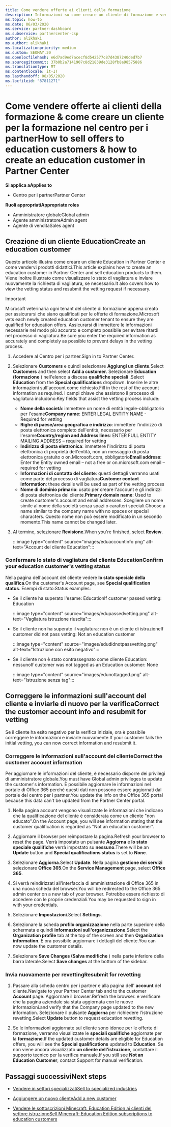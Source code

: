 ```yaml
---
title: Come vendere offerte ai clienti della formazione
description: Informazioni su come creare un cliente di formazione e vendervi offerte nel centro per i partner.
ms.topic: how-to
ms.date: 06/03/2020
ms.service: partner-dashboard
ms.subservice: partnercenter-csp
author: alikhaki
ms.author: alikhaki
ms.localizationpriority: medium
ms.custom: SEOMAY.20
ms.openlocfilehash: e6d7ad9ed7acecf8d542577c87d4387240ded7b7
ms.sourcegitcommit: 37b0b2a7141907c8d21839de3128fb8a98575886
ms.translationtype: MT
ms.contentlocale: it-IT
ms.lasthandoff: 08/05/2020
ms.locfileid: "87811271"
---
```

# <a name="how-to-sell-offers-to-education-customers--how-to-create-an-education-customer-in-partner-center"></a><span data-ttu-id="0fa83-103">Come vendere offerte ai clienti della formazione & come creare un cliente per la formazione nel centro per i partner</span><span class="sxs-lookup"><span data-stu-id="0fa83-103">How to sell offers to education customers & how to create an education customer in Partner Center</span></span>

<span data-ttu-id="0fa83-104">**Si applica a**</span><span class="sxs-lookup"><span data-stu-id="0fa83-104">**Applies to**</span></span>

- <span data-ttu-id="0fa83-105">Centro per i partner</span><span class="sxs-lookup"><span data-stu-id="0fa83-105">Partner Center</span></span>

<span data-ttu-id="0fa83-106">**Ruoli appropriati**</span><span class="sxs-lookup"><span data-stu-id="0fa83-106">**Appropriate roles**</span></span>

- <span data-ttu-id="0fa83-107">Amministratore globale</span><span class="sxs-lookup"><span data-stu-id="0fa83-107">Global admin</span></span>
- <span data-ttu-id="0fa83-108">Agente amministratore</span><span class="sxs-lookup"><span data-stu-id="0fa83-108">Admin agent</span></span>
- <span data-ttu-id="0fa83-109">Agente di vendita</span><span class="sxs-lookup"><span data-stu-id="0fa83-109">Sales agent</span></span>

## <a name="create-an-education-customer"></a><span data-ttu-id="0fa83-110">Creazione di un cliente Education</span><span class="sxs-lookup"><span data-stu-id="0fa83-110">Create an education customer</span></span>

<span data-ttu-id="0fa83-111">Questo articolo illustra come creare un cliente Education in Partner Center e come vendervi prodotti didattici.</span><span class="sxs-lookup"><span data-stu-id="0fa83-111">This article explains how to create an education customer in Partner Center and sell education products to them.</span></span> <span data-ttu-id="0fa83-112">Viene inoltre illustrato come visualizzare lo stato di vagliatura e inviare nuovamente la richiesta di vagliatura, se necessario.</span><span class="sxs-lookup"><span data-stu-id="0fa83-112">It also covers how to view the vetting status and resubmit the vetting request if necessary.</span></span>

> [!IMPORTANT]
> <span data-ttu-id="0fa83-113">Microsoft veterinaria ogni tenant del cliente di formazione appena creato per assicurarsi che siano qualificati per le offerte di formazione.</span><span class="sxs-lookup"><span data-stu-id="0fa83-113">Microsoft vets each newly created education customer tenant to ensure they are qualified for education offers.</span></span>  <span data-ttu-id="0fa83-114">Assicurarsi di immettere le informazioni necessarie nel modo più accurato e completo possibile per evitare ritardi nel processo di vagliatura.</span><span class="sxs-lookup"><span data-stu-id="0fa83-114">Be sure you enter the required information as accurately and completely as possible to prevent delays in the vetting process.</span></span>

1. <span data-ttu-id="0fa83-115">Accedere al Centro per i partner.</span><span class="sxs-lookup"><span data-stu-id="0fa83-115">Sign in to Partner Center.</span></span>

2. <span data-ttu-id="0fa83-116">Selezionare **Customers** e quindi selezionare **Aggiungi un cliente**.</span><span class="sxs-lookup"><span data-stu-id="0fa83-116">Select **Customers** and then select **Add a customer**.</span></span> <span data-ttu-id="0fa83-117">Selezionare **Education (formazione** ) nell'elenco a discesa **qualifiche speciali** .</span><span class="sxs-lookup"><span data-stu-id="0fa83-117">Select **Education** from the **Special qualifications** dropdown.</span></span>  <span data-ttu-id="0fa83-118">Inserire le altre informazioni sull'account come richiesto.</span><span class="sxs-lookup"><span data-stu-id="0fa83-118">Fill in the rest of the account information as required.</span></span>  <span data-ttu-id="0fa83-119">I campi chiave che assistono il processo di vagliatura includono:</span><span class="sxs-lookup"><span data-stu-id="0fa83-119">Key fields that assist the vetting process include:</span></span>

   - <span data-ttu-id="0fa83-120">**Nome della società**: immettere un nome di entità legale-obbligatorio per l'esame</span><span class="sxs-lookup"><span data-stu-id="0fa83-120">**Company name**: ENTER LEGAL ENTITY NAME - Required for vetting</span></span>
   - <span data-ttu-id="0fa83-121">**Righe di paese/area geografica e indirizzo**: immettere l'indirizzo di posta elettronica completo dell'entità, necessario per l'esame</span><span class="sxs-lookup"><span data-stu-id="0fa83-121">**Country/region and Address lines**: ENTER FULL ENTITY MAILING ADDRESS – required for vetting</span></span>
   - <span data-ttu-id="0fa83-122">**Indirizzo di posta elettronica**: immettere l'indirizzo di posta elettronica di proprietà dell'entità, non un messaggio di posta elettronica gratuito o on.Microsoft.com, obbligatorio</span><span class="sxs-lookup"><span data-stu-id="0fa83-122">**Email address**:  Enter the Entity owned email – not a free or on.microsoft.com email – required for vetting</span></span>
   - <span data-ttu-id="0fa83-123">**Informazioni di contatto del cliente**: questi dettagli verranno usati come parte del processo di vagliatura</span><span class="sxs-lookup"><span data-stu-id="0fa83-123">**Customer contact information**: these details will be used as part of the vetting process</span></span>
   - <span data-ttu-id="0fa83-124">**Nome di dominio primario**: usato per creare l'account e gli indirizzi di posta elettronica del cliente.</span><span class="sxs-lookup"><span data-stu-id="0fa83-124">**Primary domain name**:  Used to create customer's account and email addresses.</span></span>  <span data-ttu-id="0fa83-125">Scegliere un nome simile al nome della società senza spazi o caratteri speciali.</span><span class="sxs-lookup"><span data-stu-id="0fa83-125">Choose a name similar to the company name with no spaces or special characters.</span></span>  <span data-ttu-id="0fa83-126">Questo nome non può essere modificato in un secondo momento.</span><span class="sxs-lookup"><span data-stu-id="0fa83-126">This name cannot be changed later.</span></span>

3. <span data-ttu-id="0fa83-127">Al termine, selezionare **Revisione**.</span><span class="sxs-lookup"><span data-stu-id="0fa83-127">When you're finished, select **Review**.</span></span>

   :::image type="content" source="images/eduaccountinfo.png" alt-text="Account del cliente Education":::

### <a name="confirm-your-education-customers-vetting-status"></a><span data-ttu-id="0fa83-129">Confermare lo stato di vagliatura del cliente Education</span><span class="sxs-lookup"><span data-stu-id="0fa83-129">Confirm your education customer's vetting status</span></span>

<span data-ttu-id="0fa83-130">Nella pagina dell'account del cliente vedere **lo stato speciale della qualifica**.</span><span class="sxs-lookup"><span data-stu-id="0fa83-130">On the customer's Account page, see **Special qualification status**.</span></span>
<span data-ttu-id="0fa83-131">Esempi di stato:</span><span class="sxs-lookup"><span data-stu-id="0fa83-131">Status examples:</span></span>

- <span data-ttu-id="0fa83-132">Se il cliente ha superato l'esame: Education</span><span class="sxs-lookup"><span data-stu-id="0fa83-132">If customer passed vetting:  Education</span></span>

   :::image type="content" source="images/edupassedvetting.png" alt-text="Vagliatura istruzione riuscita":::

- <span data-ttu-id="0fa83-134">Se il cliente non ha superato il vagliatura: non è un cliente di istruzione</span><span class="sxs-lookup"><span data-stu-id="0fa83-134">If customer did not pass vetting:  Not an education customer</span></span>

   :::image type="content" source="images/edudidnotpassvetting.png" alt-text="Istruzione con esito negativo":::

- <span data-ttu-id="0fa83-136">Se il cliente non è stato contrassegnato come cliente Education: nessuno</span><span class="sxs-lookup"><span data-stu-id="0fa83-136">If customer was not tagged as an Education customer:  None</span></span>

   :::image type="content" source="images/edunottagged.png" alt-text="Istruzione senza tag":::

## <a name="correct-the-customer-account-info-and-resubmit-for-vetting"></a><span data-ttu-id="0fa83-138">Correggere le informazioni sull'account del cliente e inviarle di nuovo per la verifica</span><span class="sxs-lookup"><span data-stu-id="0fa83-138">Correct the customer account info and resubmit for vetting</span></span>  

<span data-ttu-id="0fa83-139">Se il cliente ha esito negativo per la verifica iniziale, ora è possibile correggere le informazioni e inviarle nuovamente.</span><span class="sxs-lookup"><span data-stu-id="0fa83-139">If your customer fails the initial vetting, you can now correct information and resubmit it.</span></span>

### <a name="correct-the-customer-account-information"></a><span data-ttu-id="0fa83-140">Correggere le informazioni sull'account del cliente</span><span class="sxs-lookup"><span data-stu-id="0fa83-140">Correct the customer account information</span></span>

<span data-ttu-id="0fa83-141">Per aggiornare le informazioni del cliente, è necessario disporre dei privilegi di amministratore globale.</span><span class="sxs-lookup"><span data-stu-id="0fa83-141">You must have Global admin privileges to update the customer's information.</span></span> <span data-ttu-id="0fa83-142">È possibile aggiornare le informazioni nel portale di Office 365 perché questi dati non possono essere aggiornati dal portale del centro per i partner.</span><span class="sxs-lookup"><span data-stu-id="0fa83-142">You update the info on the Office 365 portal because this data can't be updated from the Partner Center portal.</span></span>

1. <span data-ttu-id="0fa83-143">Nella pagina account vengono visualizzate le informazioni che indicano che la qualificazione del cliente è considerata come un cliente "non educato".</span><span class="sxs-lookup"><span data-stu-id="0fa83-143">On the Account page, you will see information stating that the customer qualification is regarded as "Not an education customer".</span></span>

2. <span data-ttu-id="0fa83-144">Aggiornare il browser per reimpostare la pagina.</span><span class="sxs-lookup"><span data-stu-id="0fa83-144">Refresh your browser to reset the page.</span></span> <span data-ttu-id="0fa83-145">Verrà impostato un pulsante **Aggiorna** e **lo stato speciale qualifiche** verrà impostato su **nessuno**.</span><span class="sxs-lookup"><span data-stu-id="0fa83-145">There will be an **Update** button and **Special qualifications status** is set to **None**.</span></span>

3. <span data-ttu-id="0fa83-146">Selezionare **Aggiorna**.</span><span class="sxs-lookup"><span data-stu-id="0fa83-146">Select **Update**.</span></span> <span data-ttu-id="0fa83-147">Nella pagina **gestione dei servizi** selezionare **Office 365**.</span><span class="sxs-lookup"><span data-stu-id="0fa83-147">On the **Service Management** page, select **Office 365**.</span></span>

4. <span data-ttu-id="0fa83-148">Si verrà reindirizzati all'interfaccia di amministrazione di Office 365 in una nuova scheda del browser.</span><span class="sxs-lookup"><span data-stu-id="0fa83-148">You will be redirected to the Office 365 admin center on a new tab of your browser.</span></span> <span data-ttu-id="0fa83-149">Potrebbe essere richiesto di accedere con le proprie credenziali.</span><span class="sxs-lookup"><span data-stu-id="0fa83-149">You may be requested to sign in with your credentials.</span></span>

5. <span data-ttu-id="0fa83-150">Selezionare **Impostazioni**.</span><span class="sxs-lookup"><span data-stu-id="0fa83-150">Select **Settings**.</span></span>

6. <span data-ttu-id="0fa83-151">Selezionare la scheda **profilo organizzazione** nella parte superiore della schermata e quindi **informazioni sull'organizzazione**.</span><span class="sxs-lookup"><span data-stu-id="0fa83-151">Select the **Organization profile** tab at the top of the screen and then **Organization information**.</span></span> <span data-ttu-id="0fa83-152">È ora possibile aggiornare i dettagli del cliente.</span><span class="sxs-lookup"><span data-stu-id="0fa83-152">You can now update the customer details.</span></span>

7. <span data-ttu-id="0fa83-153">Selezionare **Save Changes (Salva modifiche** ) nella parte inferiore della barra laterale.</span><span class="sxs-lookup"><span data-stu-id="0fa83-153">Select **Save changes** at the bottom of the sidebar.</span></span>  

### <a name="resubmit-for-revetting"></a><span data-ttu-id="0fa83-154">Invia nuovamente per revetting</span><span class="sxs-lookup"><span data-stu-id="0fa83-154">Resubmit for revetting</span></span>

1. <span data-ttu-id="0fa83-155">Passare alla scheda centro per i partner e alla pagina dell' **account** del cliente.</span><span class="sxs-lookup"><span data-stu-id="0fa83-155">Navigate to your Partner Center tab and to the customer **Account** page.</span></span> <span data-ttu-id="0fa83-156">Aggiornare il browser.</span><span class="sxs-lookup"><span data-stu-id="0fa83-156">Refresh the browser.</span></span> <span data-ttu-id="0fa83-157">e verificare che la pagina aziendale sia stata aggiornata con le nuove informazioni.</span><span class="sxs-lookup"><span data-stu-id="0fa83-157">and verify that the Company page updated to the new information.</span></span> <span data-ttu-id="0fa83-158">Selezionare il pulsante **Aggiorna** per richiedere l'istruzione revetting.</span><span class="sxs-lookup"><span data-stu-id="0fa83-158">Select **Update** button to request education revetting.</span></span>

2. <span data-ttu-id="0fa83-159">Se le informazioni aggiornate sul cliente sono idonee per le offerte di formazione, verranno visualizzate le **speciali qualifiche** aggiornate per la **formazione**.</span><span class="sxs-lookup"><span data-stu-id="0fa83-159">If the updated customer details are eligible for Education offers, you will see the **Special qualifications** updated to **Education**.</span></span> <span data-ttu-id="0fa83-160">Se non viene ancora visualizzato **un cliente dell'istruzione**, contattare il supporto tecnico per la verifica manuale.</span><span class="sxs-lookup"><span data-stu-id="0fa83-160">If you still see **Not an Education Customer**, contact Support for manual verification.</span></span>

## <a name="next-steps"></a><span data-ttu-id="0fa83-161">Passaggi successivi</span><span class="sxs-lookup"><span data-stu-id="0fa83-161">Next steps</span></span>

- [<span data-ttu-id="0fa83-162">Vendere in settori specializzati</span><span class="sxs-lookup"><span data-stu-id="0fa83-162">Sell to specialized industries</span></span>](get-special-pricing-for-offers.md)

- [<span data-ttu-id="0fa83-163">Aggiungere un nuovo cliente</span><span class="sxs-lookup"><span data-stu-id="0fa83-163">Add a new customer</span></span>](add-a-new-customer.md)

- [<span data-ttu-id="0fa83-164">Vendere le sottoscrizioni Minecraft: Education Edition ai clienti del settore istruzione</span><span class="sxs-lookup"><span data-stu-id="0fa83-164">Sell Minecraft: Education Edition subscriptions to education customers</span></span>](minecraft-subscriptions.md)
